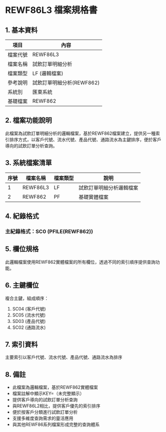 # REWF86L3 檔案規格書

## 1. 基本資料

| 項目 | 內容 |
|------|------|
| 檔案代號 | REWF86L3 |
| 檔案名稱 | 試飲訂單明細分析 |
| 檔案類型 | LF (邏輯檔案) |
| 參考說明 | 試飲訂單明細分析(REWF862) |
| 系統別 | 匯東系統 |
| 基礎檔案 | REWF862 |

## 2. 檔案功能說明

此檔案為試飲訂單明細分析的邏輯檔案，基於REWF862檔案建立，提供另一種索引排序方式，以客戶代號、流水代號、產品代號、通路流水為主鍵排序，便於客戶導向的試飲訂單分析查詢。

## 3. 系統檔案清單

| 序號 | 檔案名稱 | 檔案類型 | 說明 |
|------|----------|----------|------|
| 1 | REWF86L3 | LF | 試飲訂單明細分析邏輯檔案 |
| 2 | REWF862 | PF | 基礎實體檔案 |

## 4. 紀錄格式

### 主紀錄格式：SC0 (PFILE(REWF862))

## 5. 欄位規格

此邏輯檔案使用REWF862實體檔案的所有欄位，透過不同的索引順序提供查詢功能。

## 6. 主鍵欄位

複合主鍵，組成順序：
1. SC04 (客戶代號)
2. SC05 (流水代號)
3. SD03 (產品代號)
4. SC02 (通路流水)

## 7. 索引資料

主要索引以客戶代號、流水代號、產品代號、通路流水為排序

## 8. 備註

- 此檔案為邏輯檔案，基於REWF862實體檔案
- 檔案註解中顯示KEY=（未完整顯示）
- 提供客戶導向的試飲訂單分析查詢
- 與REWF86L2相比，提供客戶優先的索引排序
- 便於按客戶分類進行試飲訂單分析
- 支援多維度查詢需求的靈活應用
- 與其他REWF86系列檔案形成完整的查詢體系 